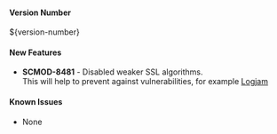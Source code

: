 
#### Version Number
${version-number}

#### New Features
- **SCMOD-8481** - Disabled weaker SSL algorithms.  
This will help to prevent against vulnerabilities, for example [Logjam](https://en.wikipedia.org/wiki/Logjam_(computer_security))

#### Known Issues
- None
